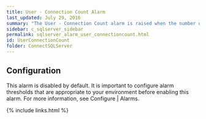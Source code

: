 ```yaml
---
title: ﻿User - Connection Count Alarm
last_updated: July 29, 2016
summary: "The User - Connection Count alarm is raised when the number of users connected exceeds a threshold."
sidebar: c_sqlserver_sidebar
permalink: sqlserver_alarm_user_connectioncount.html
id: UserConnectionCount
folder: ConnectSQLServer
---
```






## Configuration

This alarm is disabled by default. It is important to configure alarm thresholds that are appropriate to your environment before enabling this alarm. For more information, see Configure \| Alarms.

{% include links.html %}
